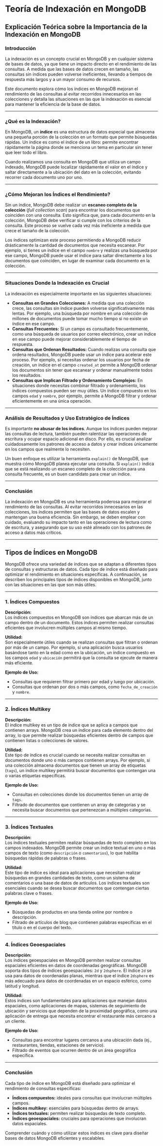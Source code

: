 # Teoría de Indexación en MongoDB

## Explicación Teórica sobre la Importancia de la Indexación en MongoDB

### Introducción

La indexación es un concepto crucial en MongoDB y en cualquier sistema de bases de datos, ya que tiene un impacto directo en el rendimiento de las consultas. A medida que las bases de datos crecen en tamaño, las consultas sin índices pueden volverse ineficientes, llevando a tiempos de respuesta más largos y a un mayor consumo de recursos.

Este documento explora cómo los índices en MongoDB mejoran el rendimiento de las consultas al evitar recorridos innecesarios en las colecciones y detalla las situaciones en las que la indexación es esencial para mantener la eficiencia de la base de datos.

---

### ¿Qué es la Indexación?

En MongoDB, un **índice** es una estructura de datos especial que almacena una pequeña porción de la colección en un formato que permite búsquedas rápidas. Un índice es como el índice de un libro: permite encontrar rápidamente la página donde se menciona un tema en particular sin tener que leer todo el libro.

Cuando realizamos una consulta en MongoDB que utiliza un campo indexado, MongoDB puede localizar rápidamente el valor en el índice y saltar directamente a la ubicación del dato en la colección, evitando recorrer cada documento uno por uno.

---

### ¿Cómo Mejoran los Índices el Rendimiento?

Sin un índice, MongoDB debe realizar un **escaneo completo de la colección** (_full collection scan_) para encontrar los documentos que coinciden con una consulta. Esto significa que, para cada documento en la colección, MongoDB debe verificar si cumple con los criterios de la consulta. Este proceso se vuelve cada vez más ineficiente a medida que crece el tamaño de la colección.

Los índices optimizan este proceso permitiendo a MongoDB reducir drásticamente la cantidad de documentos que necesita escanear. Por ejemplo, si tienes un índice en el campo `nombre` y realizas una búsqueda por ese campo, MongoDB puede usar el índice para saltar directamente a los documentos que coinciden, en lugar de examinar cada documento en la colección.

---

### Situaciones Donde la Indexación es Crucial

La indexación es especialmente importante en las siguientes situaciones:

- **Consultas en Grandes Colecciones:** A medida que una colección crece, las consultas sin índice pueden volverse significativamente más lentas. Por ejemplo, una búsqueda por nombre en una colección de millones de documentos puede tomar mucho tiempo si no existe un índice en ese campo.
- **Consultas Frecuentes:** Si un campo es consultado frecuentemente, como una búsqueda de usuarios por correo electrónico, crear un índice en ese campo puede mejorar considerablemente el tiempo de respuesta.
- **Consultas que Ordenan Resultados:** Cuando realizas una consulta que ordena resultados, MongoDB puede usar un índice para acelerar este proceso. Por ejemplo, si necesitas ordenar los usuarios por fecha de creación, un índice en el campo `created_at` permite a MongoDB ordenar los documentos sin tener que escanear y ordenar manualmente todos los resultados.
- **Consultas que Implican Filtrado y Ordenamiento Complejos:** En situaciones donde necesitas combinar filtrado y ordenamiento, los índices compuestos pueden ser muy útiles. Un índice compuesto en los campos `edad` y `nombre`, por ejemplo, permite a MongoDB filtrar y ordenar eficientemente en una única operación.

---

### Análisis de Resultados y Uso Estratégico de Índices

Es importante **no abusar de los índices**. Aunque los índices pueden mejorar las consultas de lectura, también pueden ralentizar las operaciones de escritura y ocupar espacio adicional en disco. Por ello, es crucial analizar cuidadosamente los patrones de acceso a datos y crear índices únicamente en los campos que realmente lo necesiten.

Un buen enfoque es utilizar la herramienta `explain()` de MongoDB, que muestra cómo MongoDB planea ejecutar una consulta. Si `explain()` indica que se está realizando un escaneo completo de la colección para una consulta frecuente, es un buen candidato para crear un índice.

---

### Conclusión

La indexación en MongoDB es una herramienta poderosa para mejorar el rendimiento de las consultas. Al evitar recorridos innecesarios en las colecciones, los índices permiten que las bases de datos escalen y mantengan una buena eficiencia. Sin embargo, se deben emplear con cuidado, evaluando su impacto tanto en las operaciones de lectura como de escritura, y asegurando que su uso esté alineado con los patrones de acceso a datos más críticos.

---

## Tipos de Índices en MongoDB

MongoDB ofrece una variedad de índices que se adaptan a diferentes tipos de consultas y estructuras de datos. Cada tipo de índice está diseñado para optimizar el rendimiento en situaciones específicas. A continuación, se describen los principales tipos de índices disponibles en MongoDB, junto con las situaciones en las que son más útiles.

---

### 1. Índices Compuestos

**Descripción:**  
Los índices compuestos en MongoDB son índices que abarcan más de un campo dentro de un documento. Estos índices permiten realizar consultas eficientes que involucren múltiples campos al mismo tiempo.

**Utilidad:**  
Son especialmente útiles cuando se realizan consultas que filtran o ordenan por más de un campo. Por ejemplo, si una aplicación busca usuarios basándose tanto en la edad como en la ubicación, un índice compuesto en los campos `edad` y `ubicación` permitirá que la consulta se ejecute de manera más eficiente.

**Ejemplo de Uso:**

- Consultas que requieren filtrar primero por edad y luego por ubicación.
- Consultas que ordenan por dos o más campos, como `fecha_de_creación` y `nombre`.

---

### 2. Índices Multikey

**Descripción:**  
El índice multikey es un tipo de índice que se aplica a campos que contienen arrays. MongoDB crea un índice para cada elemento dentro del array, lo que permite realizar búsquedas eficientes dentro de campos que contienen listas o colecciones de valores.

**Utilidad:**  
Este tipo de índice es crucial cuando se necesita realizar consultas en documentos donde uno o más campos contienen arrays. Por ejemplo, si una colección almacena documentos que tienen un array de etiquetas (`tags`), un índice multikey permitirá buscar documentos que contengan una o varias etiquetas específicas.

**Ejemplo de Uso:**

- Consultas en colecciones donde los documentos tienen un array de `tags`.
- Filtrado de documentos que contienen un array de categorías y se necesita buscar documentos que pertenezcan a múltiples categorías.

---

### 3. Índices Textuales

**Descripción:**  
Los índices textuales permiten realizar búsquedas de texto completo en los campos indexados. MongoDB permite crear un índice textual en uno o más campos de texto (como `descripción` o `comentarios`), lo que habilita búsquedas rápidas de palabras o frases.

**Utilidad:**  
Este tipo de índice es ideal para aplicaciones que necesitan realizar búsquedas en grandes cantidades de texto, como un sistema de comentarios o una base de datos de artículos. Los índices textuales son esenciales cuando se desea buscar documentos que contengan ciertas palabras clave o frases.

**Ejemplo de Uso:**

- Búsquedas de productos en una tienda online por nombre o descripción.
- Filtrado de artículos de blog que contienen palabras específicas en el título o en el cuerpo del texto.

---

### 4. Índices Geoespaciales

**Descripción:**  
Los índices geoespaciales en MongoDB permiten realizar consultas espaciales eficientes en datos de coordenadas geográficas. MongoDB soporta dos tipos de índices geoespaciales: `2d` y `2dsphere`. El índice `2d` se usa para datos de coordenadas planas, mientras que el índice `2dsphere` es más adecuado para datos de coordenadas en un espacio esférico, como latitud y longitud.

**Utilidad:**  
Estos índices son fundamentales para aplicaciones que manejan datos espaciales, como aplicaciones de mapas, sistemas de seguimiento de ubicación y servicios que dependen de la proximidad geográfica, como una aplicación de entrega que necesita encontrar el restaurante más cercano a un cliente.

**Ejemplo de Uso:**

- Consultas para encontrar lugares cercanos a una ubicación dada (ej., restaurantes, tiendas, estaciones de servicio).
- Filtrado de eventos que ocurren dentro de un área geográfica específica.

---

### Conclusión

Cada tipo de índice en MongoDB está diseñado para optimizar el rendimiento de consultas específicas:

- **Índices compuestos:** ideales para consultas que involucran múltiples campos.
- **Índices multikey:** esenciales para búsquedas dentro de arrays.
- **Índices textuales:** permiten realizar búsquedas de texto completo.
- **Índices geoespaciales:** cruciales para operaciones que involucran datos espaciales.

Comprender cuándo y cómo utilizar estos índices es clave para diseñar bases de datos MongoDB eficientes y escalables.
